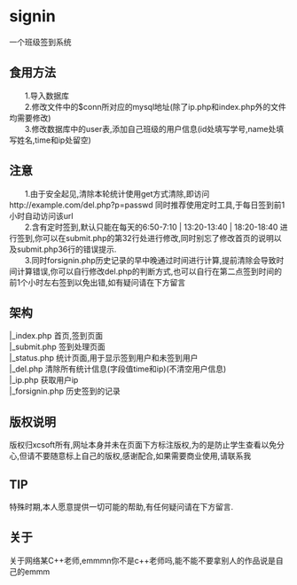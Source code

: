 # signin
一个班级签到系统

## 食用方法
&emsp;&emsp;1.导入数据库<br />
&emsp;&emsp;2.修改文件中的$conn所对应的mysql地址(除了ip.php和index.php外的文件均需要修改)<br />
&emsp;&emsp;3.修改数据库中的user表,添加自己班级的用户信息(id处填写学号,name处填写姓名,time和ip处留空)<br />

## 注意
&emsp;&emsp;1.由于安全起见,清除本轮统计使用get方式清除,即访问http://example.com/del.php?p=passwd 同时推荐使用定时工具,于每日签到前1小时自动访问该url<br />
&emsp;&emsp;2.含有定时签到,默认只能在每天的6:50-7:10 | 13:20-13:40 | 18:20-18:40 进行签到,你可以在submit.php的第32行处进行修改,同时别忘了修改首页的说明以及submit.php36行的错误提示.<br />
&emsp;&emsp;3.同时forsignin.php历史记录的早中晚通过时间进行计算,提前清除会导致时间计算错误,你可以自行修改del.php的判断方式,也可以自行在第二点签到时间的前1个小时左右签到以免出错,如有疑问请在下方留言

## 架构
|_index.php   首页,签到页面<br />
|_submit.php   签到处理页面<br />
|_status.php  统计页面,用于显示签到用户和未签到用户<br />
|_del.php      清除所有统计信息(字段值time和ip)(不清空用户信息)<br />
|_ip.php       获取用户ip<br />
|_forsignin.php 历史签到的记录<br />

## 版权说明
版权归xcsoft所有,网址本身并未在页面下方标注版权,为的是防止学生查看以免分心,但请不要随意标上自己的版权,感谢配合,如果需要商业使用,请联系我

## TIP
特殊时期,本人愿意提供一切可能的帮助,有任何疑问请在下方留言.

## 关于
关于网络某C++老师,emmmn你不是c++老师吗,能不能不要拿别人的作品说是自己的emmm
